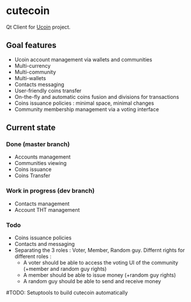 cutecoin
========

Qt Client for [Ucoin](http://www.ucoin.io) project.


## Goal features
  * Ucoin account management via wallets and communities
  * Multi-currency
  * Multi-community
  * Multi-wallets
  * Contacts messaging
  * User-friendly coins transfer
  * On-the-fly and automatic coins fusion and divisions for transactions
  * Coins issuance policies : minimal space, minimal changes
  * Community membership management via a voting interface

## Current state
### Done (master branch)
  * Accounts management
  * Communities viewing
  * Coins issuance
  * Coins Transfer

### Work in progress (dev branch)
  * Contacts management
  * Account THT management

### Todo
  * Coins issuance policies
  * Contacts and messaging
  * Separating the 3 roles : Voter, Member, Random guy. Differnt rights for different roles :
    * A voter should be able to access the voting UI of the community (+member and random guy rights)
    * A member should be able to issue money (+random guy rights)
    * A random guy should be able to send and receive money

#TODO: Setuptools to build cutecoin automatically